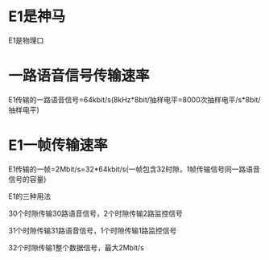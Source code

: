# E1是神马

E1是物理口

# 一路语音信号传输速率

E1传输的一路语音信号=64kbit/s\(8kHz\*8bit/抽样电平=8000次抽样电平/s\*8bit/抽样电平\)

# E1一帧传输速率

E1传输的一帧=2Mbit/s=32\*64kbit/s\(一帧包含32时隙，1帧传输信号同一路语音信号的容量\)

E1的三种用法

30个时隙传输30路语音信号，2个时隙传输2路监控信号

31个时隙传输31路语音信号，1个时隙传输1路监控信号

32个时隙传输1整个数据信号，最大2Mbit/s

